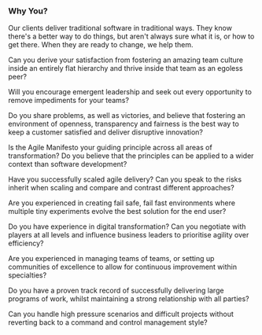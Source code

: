 ### Why You?

Our clients deliver traditional software in traditional ways. They know there's a better way to do things, but aren't always sure what it is, or how to get there. When they are ready to change, we help them.

Can you derive your satisfaction from fostering an amazing team culture inside an entirely flat hierarchy and thrive inside that team as an egoless peer?

Will you encourage emergent leadership and seek out every opportunity to remove impediments for your teams?

Do you share problems, as well as victories, and believe that fostering an environment of openness, transparency and fairness is the best way to keep a customer satisfied and deliver disruptive innovation?

Is the Agile Manifesto your guiding principle across all areas of transformation? Do you believe that the principles can be applied to a wider context than software development?

Have you successfully scaled agile delivery? Can you speak to the risks inherit when scaling and compare and contrast different approaches?

Are you experienced in creating fail safe, fail fast environments where multiple tiny experiments evolve the best solution for the end user?

Do you have experience in digital transformation? Can you negotiate with players at all levels and influence business leaders to prioritise agility over efficiency?

Are you experienced in managing teams of teams, or setting up communities of excellence to allow for continuous improvement within specialties?

Do you have a proven track record of successfully delivering large programs of work, whilst maintaining a strong relationship with all parties?

Can you handle high pressure scenarios and difficult projects without reverting back to a command and control management style?
